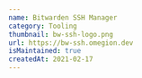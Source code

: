 ```yaml
---
name: Bitwarden SSH Manager
category: Tooling
thumbnail: bw-ssh-logo.png
url: https://bw-ssh.omegion.dev
isMaintained: true
createdAt: 2021-02-17
---
```

